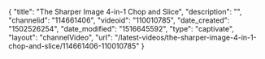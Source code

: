 {
    "title": "The Sharper Image 4-in-1 Chop and Slice",
    "description": "",
    "channelid": "114661406",
    "videoid": "110010785",
    "date_created": "1502526254",
    "date_modified": "1516645592",
    "type": "captivate",
    "layout": "channelVideo",
    "url": "\/latest-videos\/the-sharper-image-4-in-1-chop-and-slice\/114661406-110010785"
}